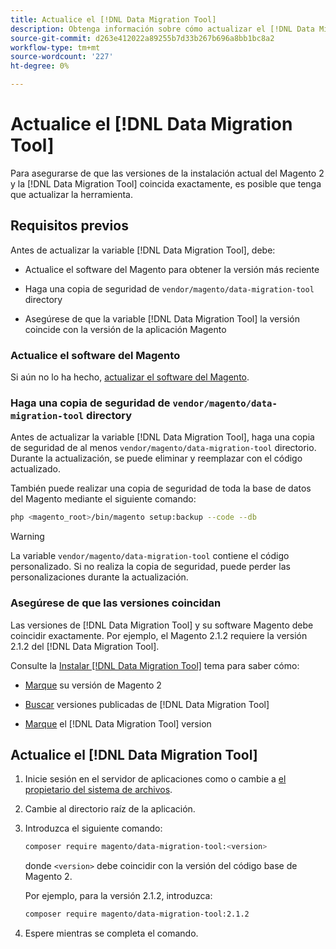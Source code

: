 ```yaml
---
title: Actualice el [!DNL Data Migration Tool]
description: Obtenga información sobre cómo actualizar el [!DNL Data Migration Tool] para transferir datos entre el Magento 1 y el Magento 2.
source-git-commit: d263e412022a89255b7d33b267b696a8bb1bc8a2
workflow-type: tm+mt
source-wordcount: '227'
ht-degree: 0%

---
```



# Actualice el [!DNL Data Migration Tool]

Para asegurarse de que las versiones de la instalación actual del Magento 2 y la [!DNL Data Migration Tool] coincida exactamente, es posible que tenga que actualizar la herramienta.

## Requisitos previos

Antes de actualizar la variable [!DNL Data Migration Tool], debe:

* Actualice el software del Magento para obtener la versión más reciente

* Haga una copia de seguridad de `vendor/magento/data-migration-tool` directory

* Asegúrese de que la variable [!DNL Data Migration Tool] la versión coincide con la versión de la aplicación Magento

### Actualice el software del Magento

Si aún no lo ha hecho, [actualizar el software del Magento](../../upgrade/overview.md).

### Haga una copia de seguridad de `vendor/magento/data-migration-tool` directory

Antes de actualizar la variable [!DNL Data Migration Tool], haga una copia de seguridad de al menos `vendor/magento/data-migration-tool` directorio. Durante la actualización, se puede eliminar y reemplazar con el código actualizado.

También puede realizar una copia de seguridad de toda la base de datos del Magento mediante el siguiente comando:

```bash
php <magento_root>/bin/magento setup:backup --code --db
```

>[!WARNING]
>
>La variable `vendor/magento/data-migration-tool` contiene el código personalizado. Si no realiza la copia de seguridad, puede perder las personalizaciones durante la actualización.


### Asegúrese de que las versiones coincidan

Las versiones de [!DNL Data Migration Tool] y su software Magento debe coincidir exactamente. Por ejemplo, el Magento 2.1.2 requiere la versión 2.1.2 del [!DNL Data Migration Tool].

Consulte la [Instalar [!DNL Data Migration Tool]](install.md) tema para saber cómo:

* [Marque](install.md#check-your-version) su versión de Magento 2

* [Buscar](install.md#find-released-versions-of-data-migration-tool) versiones publicadas de [!DNL Data Migration Tool]

* [Marque](install.md#check-version-of-installed-data-migration-tool) el [!DNL Data Migration Tool] version

## Actualice el [!DNL Data Migration Tool]

1. Inicie sesión en el servidor de aplicaciones como o cambie a [el propietario del sistema de archivos](../../installation/prerequisites/file-system/overview.md).
1. Cambie al directorio raíz de la aplicación.
1. Introduzca el siguiente comando:

   ```bash
   composer require magento/data-migration-tool:<version>
   ```

   donde `<version>` debe coincidir con la versión del código base de Magento 2.

   Por ejemplo, para la versión 2.1.2, introduzca:

   ```bash
   composer require magento/data-migration-tool:2.1.2
   ```

1. Espere mientras se completa el comando.
